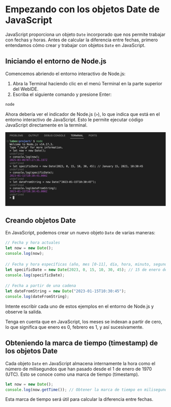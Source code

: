 # Empezando con los objetos Date de JavaScript

JavaScript proporciona un objeto `Date` incorporado que nos permite trabajar con fechas y horas. Antes de calcular la diferencia entre fechas, primero entendamos cómo crear y trabajar con objetos `Date` en JavaScript.

## Iniciando el entorno de Node.js

Comencemos abriendo el entorno interactivo de Node.js:

1. Abra la Terminal haciendo clic en el menú Terminal en la parte superior del WebIDE.
2. Escriba el siguiente comando y presione Enter:

```bash
node
```

Ahora debería ver el indicador de Node.js (`>`), lo que indica que está en el entorno interactivo de JavaScript. Esto le permite ejecutar código JavaScript directamente en la terminal.

![node-prompt](../assets/screenshot-20250306-328ScUbO@2x.png)

## Creando objetos Date

En JavaScript, podemos crear un nuevo objeto `Date` de varias maneras:

```javascript
// Fecha y hora actuales
let now = new Date();
console.log(now);

// Fecha y hora específicas (año, mes [0-11], día, hora, minuto, segundo)
let specificDate = new Date(2023, 0, 15, 10, 30, 45); // 15 de enero de 2023, 10:30:45
console.log(specificDate);

// Fecha a partir de una cadena
let dateFromString = new Date("2023-01-15T10:30:45");
console.log(dateFromString);
```

Intente escribir cada uno de estos ejemplos en el entorno de Node.js y observe la salida.

Tenga en cuenta que en JavaScript, los meses se indexan a partir de cero, lo que significa que enero es 0, febrero es 1, y así sucesivamente.

## Obteniendo la marca de tiempo (timestamp) de los objetos Date

Cada objeto `Date` en JavaScript almacena internamente la hora como el número de milisegundos que han pasado desde el 1 de enero de 1970 (UTC). Esto se conoce como una marca de tiempo (timestamp).

```javascript
let now = new Date();
console.log(now.getTime()); // Obtener la marca de tiempo en milisegundos
```

Esta marca de tiempo será útil para calcular la diferencia entre fechas.
